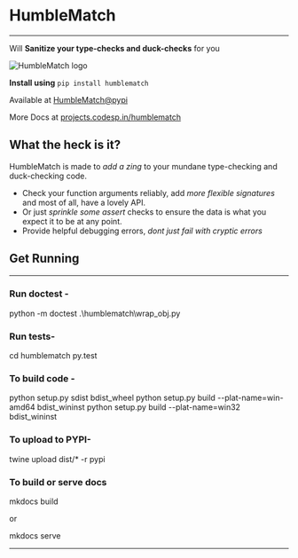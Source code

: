 # HumbleMatch 
--------------
Will **Sanitize your type-checks and duck-checks** for you

![HumbleMatch logo](http://humblematch.readthedocs.org/en/latest/img/logo_medium.png "Yeah, I took that pic :)")

**Install using**
`pip install humblematch`

Available at [HumbleMatch@pypi](https://pypi.python.org/pypi/humblematch)

More Docs at [projects.codesp.in/humblematch](http://humblematch.readthedocs.org/en/latest/)

## What the heck is it?

HumbleMatch is made to *add a zing* to your mundane type-checking and duck-checking code.

* Check your function arguments reliably, add *more flexible signatures* and most of all, have a lovely API.
* Or just *sprinkle some assert* checks to ensure the data is what you expect it to be at any point.
* Provide helpful debugging errors, *dont just fail with cryptic errors*


## Get Running
--------------

### Run doctest -

python -m doctest .\humblematch\wrap_obj.py

### Run tests-
cd humblematch
py.test

### To build code - 

python setup.py sdist bdist_wheel
python setup.py build --plat-name=win-amd64 bdist_wininst
python setup.py build --plat-name=win32 bdist_wininst

### To upload to PYPI-

twine upload dist/* -r pypi

### To build or serve docs

mkdocs build

or

mkdocs serve

-----
